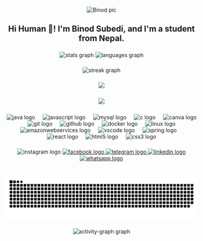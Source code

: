 <br clear="both">

<div align="center">
  <img height="160" src="[https://s2.ezgif.com/tmp/ezgif-2-57bb0ccef0.gif](https://scontent.fbwa1-1.fna.fbcdn.net/v/t39.30808-1/454476354_466080239566853_7099604829653385588_n.jpg?stp=dst-jpg_s200x200&_nc_cat=105&ccb=1-7&_nc_sid=0ecb9b&_nc_eui2=AeEsbirnXEOCjFZqwZKbkoiLemZkEJh1k_B6ZmQQmHWT8HY3VAHW9f_DGpuUbTjO48MlUAJAJ3vuiR7emtqkrR4F&_nc_ohc=i639gZBGJtwQ7kNvgEngyH_&_nc_zt=24&_nc_ht=scontent.fbwa1-1.fna&_nc_gid=AslugmVaDuDfiTp6UUmi4cp&oh=00_AYCEj4_hNPQNwdNxbgvOnrVOuYwt5xnW6BgxaeXdmyj14A&oe=6718F1BD)" alt="Binod pic"  />
</div>

###

<h2 align="center">Hi Human 👋! I'm Binod Subedi, and I'm a student from Nepal.</h2>

###

<div align="center">
  <img src="https://github-readme-stats.vercel.app/api?username=SubediBinod&hide_title=false&hide_rank=false&show_icons=true&include_all_commits=true&count_private=true&disable_animations=false&theme=gruvbox&locale=en&hide_border=false" height="150" alt="stats graph"  />
  <img src="https://github-readme-stats.vercel.app/api/top-langs?username=SubediBinod&locale=en&hide_title=false&layout=compact&card_width=320&langs_count=6&theme=dracula&hide_border=false" height="150" alt="languages graph"  />
</div>

###

<div align="center">
  <img src="https://streak-stats.demolab.com?user=SubediBinod&locale=en&mode=daily&theme=dracula&hide_border=false&border_radius=5&order=3" height="150" alt="streak graph"  />
</div>

###

<div align="center">
  <img src="https://profile-counter.glitch.me/SubediBinod/count.svg?"  />
</div>

###

<div align="center">
  <img height="160" src="https://media.tenor.com/azZCJ2YpsGgAAAAi/programming.gif"  />
</div>

###

<div align="center">
  <img src="https://cdn.jsdelivr.net/gh/devicons/devicon/icons/java/java-original.svg" height="30" alt="java logo"  />
  <img width="12" />
  <img src="https://cdn.jsdelivr.net/gh/devicons/devicon/icons/javascript/javascript-original.svg" height="30" alt="javascript logo"  />
  <img width="12" />
  <img src="https://cdn.jsdelivr.net/gh/devicons/devicon/icons/mysql/mysql-original.svg" height="30" alt="mysql logo"  />
  <img width="12" />
  <img src="https://cdn.jsdelivr.net/gh/devicons/devicon/icons/c/c-original.svg" height="30" alt="c logo"  />
  <img width="12" />
  <img src="https://cdn.jsdelivr.net/gh/devicons/devicon/icons/canva/canva-original.svg" height="30" alt="canva logo"  />
  <img width="12" />
  <img src="https://cdn.jsdelivr.net/gh/devicons/devicon/icons/git/git-original.svg" height="30" alt="git logo"  />
  <img width="12" />
  <img src="https://cdn.jsdelivr.net/gh/devicons/devicon/icons/github/github-original.svg" height="30" alt="github logo"  />
  <img width="12" />
  <img src="https://cdn.jsdelivr.net/gh/devicons/devicon/icons/docker/docker-original.svg" height="30" alt="docker logo"  />
  <img width="12" />
  <img src="https://cdn.jsdelivr.net/gh/devicons/devicon/icons/linux/linux-original.svg" height="30" alt="linux logo"  />
  <img width="12" />
  <img src="https://cdn.jsdelivr.net/gh/devicons/devicon/icons/amazonwebservices/amazonwebservices-line-wordmark.svg" height="30" alt="amazonwebservices logo"  />
  <img width="12" />
  <img src="https://cdn.jsdelivr.net/gh/devicons/devicon/icons/vscode/vscode-original.svg" height="30" alt="vscode logo"  />
  <img width="12" />
  <img src="https://cdn.jsdelivr.net/gh/devicons/devicon/icons/spring/spring-original.svg" height="30" alt="spring logo"  />
  <img width="12" />
  <img src="https://cdn.jsdelivr.net/gh/devicons/devicon/icons/react/react-original.svg" height="30" alt="react logo"  />
  <img width="12" />
  <img src="https://cdn.jsdelivr.net/gh/devicons/devicon/icons/html5/html5-original.svg" height="30" alt="html5 logo"  />
  <img width="12" />
  <img src="https://cdn.jsdelivr.net/gh/devicons/devicon/icons/css3/css3-original.svg" height="30" alt="css3 logo"  />
</div>

###

<div align="center">
  <img src="https://raw.githubusercontent.com/maurodesouza/profile-readme-generator/master/src/assets/icons/social/instagram/default.svg" width="52" height="40" alt="instagram logo"  />
  <a href="https://www.facebook.com/Subedi15/" target="_blank">
    <img src="https://raw.githubusercontent.com/maurodesouza/profile-readme-generator/master/src/assets/icons/social/facebook/default.svg" width="52" height="40" alt="facebook logo"  />
  </a>
  <a href="https://t.me/Madridsmo" target="_blank">
    <img src="https://raw.githubusercontent.com/maurodesouza/profile-readme-generator/master/src/assets/icons/social/telegram/default.svg" width="52" height="40" alt="telegram logo"  />
  </a>
  <a href="https://www.linkedin.com/in/binod-subedi-3238a7234/" target="_blank">
    <img src="https://raw.githubusercontent.com/maurodesouza/profile-readme-generator/master/src/assets/icons/social/linkedin/default.svg" width="52" height="40" alt="linkedin logo"  />
  </a>
  <a href="https://api.whatsapp.com/send/?phone=%2B917032858003&text&type=phone_number&app_absent=0" target="_blank">
    <img src="https://raw.githubusercontent.com/maurodesouza/profile-readme-generator/master/src/assets/icons/social/whatsapp/default.svg" width="52" height="40" alt="whatsapp logo"  />
  </a>
</div>

###

<br clear="both">

<img src="https://raw.githubusercontent.com/SubediBinod/SubediBinod/output/snake.svg" alt="Snake animation" />

###

<div align="center">
  <img src="https://github-readme-activity-graph.vercel.app/graph?username=SubediBinod&radius=16&theme=react&area=true&order=5" height="300" alt="activity-graph graph"  />
</div>

###
